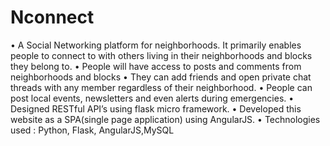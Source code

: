# Nconnect
•	A Social Networking platform for neighborhoods.  It primarily enables people to connect to with others living in their neighborhoods and blocks they belong to.
•	People will have access to posts and comments from neighborhoods and blocks 
•	They can add friends and open private chat threads with any member regardless of their neighborhood.
•	People can post local events, newsletters and even alerts during emergencies.
•	Designed RESTful API’s using flask micro framework.
•	Developed this website as a SPA(single page application) using AngularJS.
•	Technologies used : Python, Flask, AngularJS,MySQL
